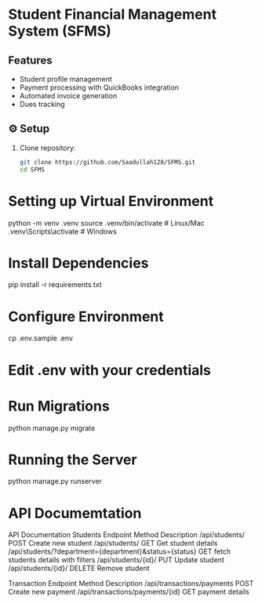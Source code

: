 # Student Financial Management System (SFMS)

##  Features
- Student profile management
- Payment processing with QuickBooks integration
- Automated invoice generation
- Dues tracking

## ⚙️ Setup
1. Clone repository:
   ```bash
   git clone https://github.com/Saadullah128/SFMS.git
   cd SFMS


# Setting up Virtual Environment
python -m venv .venv
source .venv/bin/activate  # Linux/Mac
.venv\Scripts\activate    # Windows


# Install Dependencies
pip install -r requirements.txt

# Configure Environment
cp .env.sample .env
# Edit .env with your credentials

# Run Migrations
python manage.py migrate


# Running the Server
python manage.py runserver

# API Documemtation
API Documentation
Students
Endpoint	Method	Description
/api/students/	POST	Create new student
/api/students/	GET	    Get student details
/api/students/?department={department}&status={status}  GET   fetch students details with filters
/api/students/{id}/	PUT	Update student
/api/students/{id}/	DELETE	Remove student

Transaction
Endpoint	                  Method	   Description
/api/transactions/payments	   POST	     Create new payment
/api/transactions/payments/{id}	GET	     payment details
